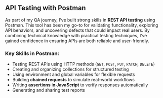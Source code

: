 ## API Testing with Postman 
As part of my QA journey, I’ve built strong skills in **REST API testing** using Postman. This tool has been my go-to for validating functionality, exploring API behaviors, and uncovering defects that could impact real users. By combining technical knowledge with practical testing techniques, I’ve gained confidence in ensuring APIs are both reliable and user-friendly.  

### Key Skills in Postman:  
- Testing REST APIs using HTTP methods (`GET`, `POST`, `PUT`, `PATCH`, `DELETE`)  
- Creating and organizing collections for structured testing  
- Using environment and global variables for flexible requests  
- Building **chained requests** to simulate real-world workflows  
- Writing **assertions in JavaScript** to verify responses automatically  
- Generating and sharing test reports
<br></br>
